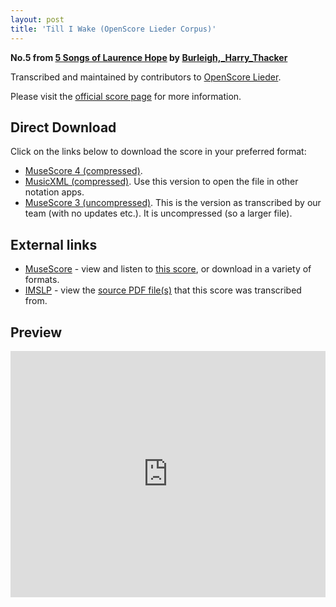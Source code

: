 ```yaml
---
layout: post
title: 'Till I Wake (OpenScore Lieder Corpus)'
---
```


__No.5 from [5 Songs of Laurence Hope](https://fourscoreandmore.org/openscore/lieder/Burleigh%2C_Harry_Thacker/5_Songs_of_Laurence_Hope/) by [Burleigh,_Harry_Thacker](https://fourscoreandmore.org/openscore/lieder/Burleigh%2C_Harry_Thacker)__

Transcribed and maintained by contributors to [OpenScore Lieder].

Please visit the [official score page] for more information.

[official score page]: https://musescore.com/openscore-lieder-corpus/scores/6471199
[OpenScore Lieder]: https://musescore.com/openscore-lieder-corpus

## Direct Download

Click on the links below to download the score in your preferred format:
- [MuseScore 4 (compressed)](https://fourscoreandmore.org/openscore/lieder/Burleigh%2C_Harry_Thacker/5_Songs_of_Laurence_Hope/5_Till_I_Wake.mscz).
- [MusicXML (compressed)](https://fourscoreandmore.org/openscore/lieder/Burleigh%2C_Harry_Thacker/5_Songs_of_Laurence_Hope/5_Till_I_Wake.mxl). Use this version to open the file in other notation apps.
- [MuseScore 3 (uncompressed)](https://raw.githubusercontent.com/OpenScore/Lieder/refs/heads/main/scores/Burleigh%2C_Harry_Thacker/5_Songs_of_Laurence_Hope/5_Till_I_Wake/lc6471199.mscx). This is the version as transcribed by our team (with no updates etc.). It is uncompressed (so a larger file).

## External links

- [MuseScore] - view and listen to [this score][MuseScore], or download in a variety of formats.
- [IMSLP] - view the [source PDF file(s)][IMSLP] that this score was transcribed from.

[MuseScore]: https://musescore.com/score/6471199
[IMSLP]: https://imslp.org/wiki/Special:ReverseLookup/238246

## Preview

<iframe width="100%" height="394" src="https://musescore.com/openscore-lieder-corpus/scores/6471199/embed" frameborder="0" allowfullscreen allow="autoplay; fullscreen"></iframe>
